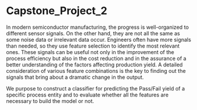 # Capstone_Project_2

In modern semiconductor manufacturing, the progress is well-organized to different sensor signals. On the other hand, they are not all the same as some noise data or irrelevant data occur. Engineers often have more signals than needed, so they use feature selection to identify the most relevant ones. These signals can be useful not only in the improvement of the process efficiency but also in the cost reduction and in the assurance of a better understanding of the factors affecting production yield. A detailed consideration of various feature combinations is the key to finding out the signals that bring about a dramatic change in the output.

We purpose to construct a classifier for predicting the Pass/Fail yield of a specific process entity and to evaluate whether all the features are necessary to build the model or not.
